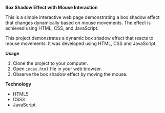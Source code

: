 <b>Box Shadow Effect with Mouse Interaction</b>

This is a simple interactive web page demonstrating a box shadow effect that changes dynamically based on mouse movements. The effect is achieved using HTML, CSS, and JavaScript.

This project demonstrates a dynamic box shadow effect that reacts to mouse movements. It was developed using HTML, CSS and JavaScript.

<b>Usage</b>

1. Clone the project to your computer.
2. Open `index.html` file in your web browser.
3. Observe the box shadow effect by moving the mouse.

<b>Technology</b>

- HTML5
- CSS3
- JavaScript
